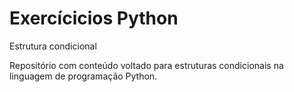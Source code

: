 # Exercícicios Python
 Estrutura condicional

Repositório com conteúdo voltado para estruturas condicionais na linguagem de programação Python.
